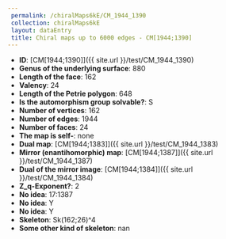 ```yaml
--- 
 permalink: /chiralMaps6kE/CM_1944_1390 
 collection: chiralMaps6kE
 layout: dataEntry
 title: Chiral maps up to 6000 edges - CM[1944;1390]
---
```


- **ID**: [CM[1944;1390]]({{ site.url }}/test/CM_1944_1390)
- **Genus of the underlying surface**: 880
- **Length of the face**: 162
- **Valency**: 24
- **Length of the Petrie polygon**: 648
- **Is the automorphism group solvable?**: S
- **Number of vertices**: 162
- **Number of edges**: 1944
- **Number of faces**: 24
- **The map is self-**: none
- **Dual map**: [CM[1944;1383]]({{ site.url }}/test/CM_1944_1383)
- **Mirror (enantihomorphic) map**: [CM[1944;1387]]({{ site.url }}/test/CM_1944_1387)
- **Dual of the mirror image**: [CM[1944;1384]]({{ site.url }}/test/CM_1944_1384)
- **Z_q-Exponent?**: 2
- **No idea**:  17:1387
- **No idea**: Y
- **No idea**: Y
- **Skeleton**: Sk(162;26)^4
- **Some other kind of skeleton**: nan
